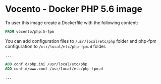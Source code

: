 # Vocento - Docker PHP 5.6 image

To user this image create a Dockerfile with the following content:

```Dockerfile
FROM vocento/php:5-fpm

```

You can add configuration files to `/usr/local/etc/php` folder and php-fpm configuration 
to `/usr/local/etc/php-fpm.d` folder.

```Dockerfile
...

ADD conf.d/php.ini /usr/local/etc/php
ADD conf.d/www.conf /usr/local/etc/php-fpm.d

...
```

